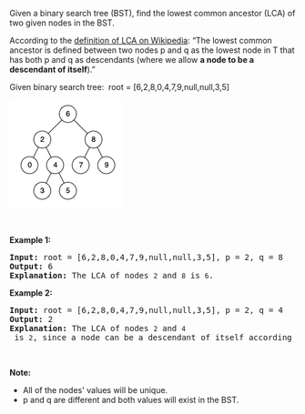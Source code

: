<p>Given a binary search tree (BST), find the lowest common ancestor (LCA) of two given nodes in the BST.</p>

<p>According to the <a href="https://en.wikipedia.org/wiki/Lowest_common_ancestor" target="_blank">definition of LCA on Wikipedia</a>: &ldquo;The lowest common ancestor is defined between two nodes p and q&nbsp;as the lowest node in T that has both p and q&nbsp;as descendants (where we allow <b>a node to be a descendant of itself</b>).&rdquo;</p>

<p>Given binary search tree:&nbsp; root =&nbsp;[6,2,8,0,4,7,9,null,null,3,5]</p>
<img alt="" src="../img/lowest-common-ancestor-of-a-binary-search-tree_1.png" style="width: 200px; height: 190px;" />
<p>&nbsp;</p>

<p><strong>Example 1:</strong></p>

<pre>
<strong>Input:</strong> root = [6,2,8,0,4,7,9,null,null,3,5], p = 2, q = 8
<strong>Output:</strong> 6
<strong>Explanation: </strong>The LCA of nodes <code>2</code> and <code>8</code> is <code>6</code>.
</pre>

<p><strong>Example 2:</strong></p>

<pre>
<strong>Input:</strong> root = [6,2,8,0,4,7,9,null,null,3,5], p = 2, q = 4
<strong>Output:</strong> 2
<strong>Explanation: </strong>The LCA of nodes <code>2</code> and <code>4</code> is <code>2</code>, since a node can be a descendant of itself according to the LCA definition.
</pre>

<p>&nbsp;</p>

<p><strong>Note:</strong></p>

<ul>
	<li>All of the nodes&#39; values will be unique.</li>
	<li>p and q are different and both values will&nbsp;exist in the BST.</li>
</ul>
